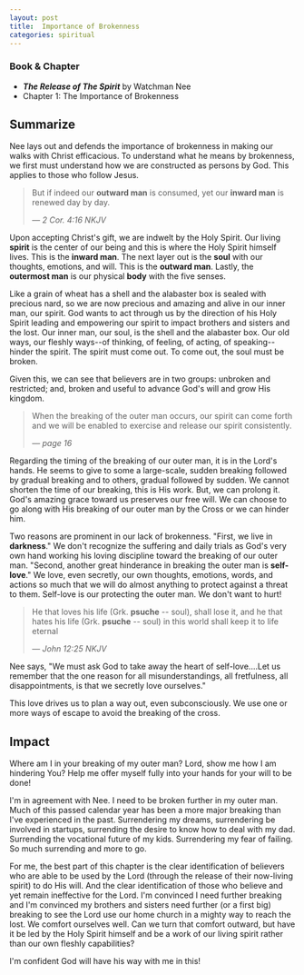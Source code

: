 ```yaml
---
layout: post
title:  Importance of Brokenness
categories: spiritual
---
```


### Book & Chapter

- ___The Release of The Spirit___ by Watchman Nee
- Chapter 1: The Importance of Brokenness

## Summarize

Nee lays out and defends the importance of brokenness in making our walks with Christ efficacious.  To understand what he means by brokenness, we first must understand how we are constructed as persons by God.  This applies to those who follow Jesus.

> But if indeed our __outward man__ is consumed, yet our __inward man__ is renewed day by day.
>
> &mdash; <cite>2 Cor. 4:16 NKJV</cite>

Upon accepting Christ's gift, we are indwelt by the Holy Spirit.  Our living __spirit__ is the center of our being and this is where the Holy Spirit himself lives.  This is the __inward man__.  The next layer out is the __soul__ with our thoughts, emotions, and will.  This is the __outward man__.  Lastly, the __outermost man__ is our physical __body__ with the five senses.

Like a grain of wheat has a shell and the alabaster box is sealed with precious nard, so we are now precious and amazing and alive in our inner man, our spirit.  God wants to act through us by the direction of his Holy Spirit leading and empowering our spirit to impact brothers and sisters and the lost.  Our inner man, our soul, is the shell and the alabaster box.  Our old ways, our fleshly ways--of thinking, of feeling, of acting, of speaking--hinder the spirit.  The spirit must come out.  To come out, the soul must be broken.

Given this, we can see that believers are in two groups:  unbroken and restricted; and, broken and useful to advance God's will and grow His kingdom.  

> When the breaking of the outer man occurs, our spirit can come forth and we will be enabled to exercise and release our spirit consistently.
>
> &mdash; <cite>page 16</cite>

Regarding the timing of the breaking of our outer man, it is in the Lord's hands.  He seems to give to some a large-scale, sudden breaking followed by gradual breaking and to others, gradual followed by sudden.  We cannot shorten the time of our breaking, this is His work.  But, we can prolong it.  God's amazing grace toward us preserves our free will.  We can choose to go along with His breaking of our outer man by the Cross or we can hinder him.  

Two reasons are prominent in our lack of brokenness.  "First, we live in __darkness__."  We don't recognize the suffering and daily trials as God's very own hand working his loving discipline toward the breaking of our outer man.  "Second, another great hinderance in breaking the outer man is __self-love__."  We love, even secretly, our own thoughts, emotions, words, and actions so much that we will do almost anything to protect against a threat to them.  Self-love is our protecting the outer man.  We don't want to hurt!

> He that loves his life (Grk. __psuche__ -- soul), shall lose it, and he that hates his life (Grk. __psuche__ -- soul) in this world shall keep it to life eternal
>
> &mdash; <cite>John 12:25 NKJV</cite>

Nee says, "We must ask God to take away the heart of self-love....Let us remember that the one reason for all misunderstandings, all fretfulness, all disappointments, is that we secretly love ourselves."

This love drives us to plan a way out, even subconsciously.  We use one or more ways of escape to avoid the breaking of the cross.

## Impact

Where am I in your breaking of my outer man?  Lord, show me how I am hindering You?  Help me offer myself fully into your hands for your will to be done!

I'm in agreement with Nee.  I need to be broken further in my outer man.  Much of this passed calendar year has been a more major breaking than I've experienced in the past.  Surrendering my dreams, surrendering be involved in startups, surrending the desire to know how to deal with my dad.  Surrending the vocational future of my kids.  Surrendering my fear of failing.  So much surrending and more to go.

For me, the best part of this chapter is the clear identification of believers who are able to be used by the Lord (through the release of their now-living spirit) to do His will.  And the clear identification of those who believe and yet remain ineffective for the Lord.  I'm convinced I need further breaking and I'm convinced my brothers and sisters need further (or a first big) breaking to see the Lord use our home church in a mighty way to reach the lost.  We comfort ourselves well.  Can we turn that comfort outward, but have it be led by the Holy Spirit himself and be a work of our living spirit rather than our own fleshly capabilities?  

I'm confident God will have his way with me in this!
